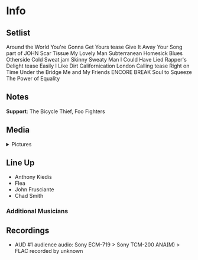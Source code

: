 # Info

## Setlist

Around the World
You're Gonna Get Yours tease
Give It Away
Your Song part of JOHN
Scar Tissue
My Lovely Man
Subterranean Homesick Blues
Otherside
Cold Sweat jam
Skinny Sweaty Man
I Could Have Lied
Rapper's Delight tease
Easily
I Like Dirt
Californication
London Calling tease
Right on Time
Under the Bridge
Me and My Friends
ENCORE BREAK
Soul to Squeeze
The Power of Equality

## Notes

**Support**: The Bicycle Thief, Foo Fighters

## Media 

<details>
  <summary>Pictures</summary>
  <!--<img alt="Setlist" title="Setlist" src="_.jpg" height="200" />
  <img alt="Clipping" title="Clipping" src="_.jpg" height="200" />
  <img alt="Flyer" title="Flyer" src="_.jpg" height="200" />-->
</details>

## Line Up

* Anthony Kiedis
* Flea
* John Frusciante
* Chad Smith

### Additional Musicians

## Recordings

* AUD #1 audience audio: Sony ECM-719 > Sony TCM-200 ANA(M) > FLAC recorded by unknown
